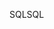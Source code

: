 <span data-ttu-id="d5161-101">SQL</span><span class="sxs-lookup"><span data-stu-id="d5161-101">SQL</span></span>